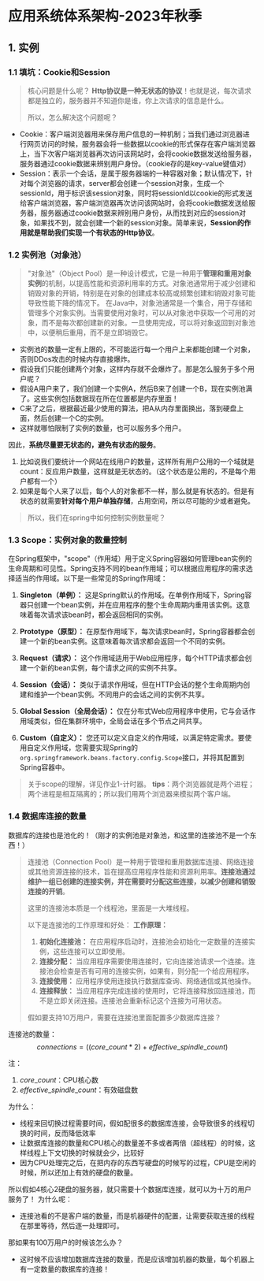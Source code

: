 # 应用系统体系架构-2023年秋季

## 1. 实例

### 1.1 填坑：Cookie和Session

> 核心问题是什么呢？
> **Http协议是一种无状态的协议**！也就是说，每次请求都是独立的，服务器并不知道你是谁，你上次请求的信息是什么。
>
> 所以，怎么解决这个问题呢？

- Cookie：客户端浏览器用来保存用户信息的一种机制；当我们通过浏览器进行网页访问的时候，服务器会将一些数据以cookie的形式保存在客户端浏览器上，当下次客户端浏览器再次访问该网站时，会将cookie数据发送给服务器，服务器通过cookie数据来辨别用户身份。（cookie存的是key-value键值对）
- Session：表示一个会话，是属于服务器端的一种容器对象；默认情况下，针对每个浏览器的请求，server都会创建一个session对象，生成一个sessionId，用于标识该session对象，同时将sessionId以cookie的形式发送给客户端浏览器，客户端浏览器再次访问该网站时，会将cookie数据发送给服务器，服务器通过cookie数据来辨别用户身份，从而找到对应的session对象，如果找不到，就会创建一个新的session对象。简单来说，**Session的作用就是帮助我们实现一个有状态的Http协议**。

### 1.2 实例池（对象池）

> "对象池"（Object Pool）是一种设计模式，它是一种用于**管理和重用对象实例**的机制，以提高性能和资源利用率的方式。对象池通常用于减少创建和销毁对象的开销，特别是在对象的创建成本较高或频繁创建和销毁对象可能导致性能下降的情况下。
> 在Java中，对象池通常是一个集合，用于存储和管理多个对象实例。当需要使用对象时，可以从对象池中获取一个可用的对象，而不是每次都创建新的对象。一旦使用完成，可以将对象返回到对象池中，以便稍后重用，而不是立即销毁它。


- 实例池的数量一定有上限的，不可能运行每一个用户上来都能创建一个对象，否则DDos攻击的时候内存直接爆炸。
- 假设我们只能创建两个对象，这样内存就不会爆炸了。那是怎么服务于多个用户呢？
- 假设A用户来了，我们创建一个实例A，然后B来了创建一个B，现在实例池满了。这些实例包括数据现在所在位置都是内存里面！
- C来了之后，根据最近最少使用的算法，把A从内存里面换出，落到硬盘上面，然后创建一个C的实例。
- 这样就哪怕限制了实例的数量，也可以服务多个用户。

因此，**系统尽量要无状态的，避免有状态的服务**。
1. 比如说我们要统计一个网站在线用户的数量，这样所有用户公用的一个域就是count：反应用户数量，这样就是无状态的。（这个状态是公用的，不是每个用户都有一个）
2. 如果是每个人来了以后，每个人的对象都不一样，那么就是有状态的。但是有状态的就需要**针对每个用户单独存储**，占用空间，所以尽可能的少或者避免。

> 所以，我们在spring中如何控制实例数量呢？

### 1.3 Scope：实例对象的数量控制

在Spring框架中，"scope"（作用域）用于定义Spring容器如何管理bean实例的生命周期和可见性。Spring支持不同的bean作用域；可以根据应用程序的需求选择适当的作用域。以下是一些常见的Spring作用域：

1. **Singleton（单例）：** 这是Spring默认的作用域。在单例作用域下，Spring容器只创建一个bean实例，并在应用程序的整个生命周期内重用该实例。这意味着每次请求该bean时，都会返回相同的实例。

2. **Prototype（原型）：** 在原型作用域下，每次请求bean时，Spring容器都会创建一个新的bean实例。这意味着每次请求都会返回一个不同的实例。

3. **Request（请求）：** 这个作用域适用于Web应用程序，每个HTTP请求都会创建一个新的bean实例，每个请求之间的实例不共享。

4. **Session（会话）：** 类似于请求作用域，但在HTTP会话的整个生命周期内创建和维护一个bean实例。不同用户的会话之间的实例不共享。

5. **Global Session（全局会话）：** 仅在分布式Web应用程序中使用，它与会话作用域类似，但在集群环境中，全局会话在多个节点之间共享。

6. **Custom（自定义）：** 您还可以定义自定义的作用域，以满足特定需求。要使用自定义作用域，您需要实现Spring的`org.springframework.beans.factory.config.Scope`接口，并将其配置到Spring容器中。

> 关于scope的理解，详见作业1-计时器。
> **tips**：两个浏览器就是两个进程；两个进程是相互隔离的；所以我们用两个浏览器来模拟两个客户端。

### 1.4 数据库连接的数量

数据库的连接也是池化的！（刚才的实例池是对象池，和这里的连接池不是一个东西！）

> 连接池（Connection Pool）是一种用于管理和重用数据库连接、网络连接或其他资源连接的技术，旨在提高应用程序性能和资源利用率。**连接池通过维护一组已创建的连接实例，并在需要时分配这些连接，以减少创建和销毁连接的开销**。
> 
> 这里的连接池本质是一个线程池，里面是一大堆线程。
> 
> 以下是连接池的工作原理和好处：
> **工作原理：**
> 1. **初始化连接池：** 在应用程序启动时，连接池会初始化一定数量的连接实例，这些连接可以立即使用。
> 2. **连接分配：** 当应用程序需要使用连接时，它向连接池请求一个连接。连接池会检查是否有可用的连接实例，如果有，则分配一个给应用程序。
> 3. **连接使用：** 应用程序使用连接执行数据库查询、网络通信或其他操作。
> 4. **连接释放：** 当应用程序完成连接的使用时，它将连接释放回连接池，而不是立即关闭连接。连接池会重新标记这个连接为可用状态。
> 
> 假如要支持10万用户，需要在连接池里面配置多少数据库连接？

连接池的数量：
$$ connections = ((core\_count * 2) + effective\_spindle\_count)$$

注：
1. $core\_count$：CPU核心数
2. $effective\_spindle\_count$：有效磁盘数

为什么：
- 线程来回切换过程需要时间，假如配很多的数据库连接，会导致很多的线程切换的时间，反而降低效率
- 让数据库连接的数量和CPU核心的数量差不多或者两倍（超线程）的时候，这样线程上下文切换的时候就会少，比较好
- 因为CPU处理完之后，在把内存的东西写硬盘的时候写的过程，CPU是空闲的时候，所以还加上有效的硬盘的数量。

所以假如4核心2硬盘的服务器，就只需要十个数据库连接，就可以为十万的用户服务了！
为什么呢：
- 连接池看的不是客户端的数量，而是机器硬件的配置，让需要获取连接的线程在那里等待，然后逐一处理即可。

那如果有100万用户的时候该怎么办？
- 这时候不应该增加数据库连接的数量，而是应该增加机器的数量，每个机器上有一定数量的数据库的连接！

